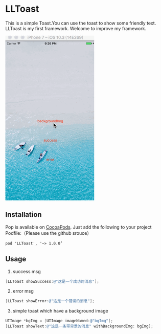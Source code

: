 # **LLToast**
This is a simple Toast.You can use the toast to show some friendly text.
LLToast is my first framework. Welcome to improve my framework.

![toast](LLToast.gif)

## **Installation**
Pop is available on [CocoaPods](http://cocoapods.org/). Just add the following to your project Podfile:（Please use the github srouce）
```
pod 'LLToast', '~> 1.0.0’
```

## **Usage**
1. success msg

```objective-c
[LLToast showSuccess:@"这是一个成功的消息"];
```
2. error msg

```objective-c
[LLToast showError:@"这是一个错误的消息"];
```
3. simple toast which have a background image

```objective-c
UIImage *bgImg = [UIImage imageNamed:@"bgImg"];
[LLToast showText:@"这是一条带背景的消息" withBackgroundImg: bgImg];
```
